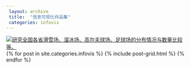 ```yaml
---
 layout: archive
 title:  "信息可视化作品集"
 categories: infovis
---
```

<div class='tableauPlaceholder' id='viz1515319455284' style='position: relative'><noscript><a href='#'><img alt='研究全国各省滑雪场、溜冰场、高尔夫球场、足球场的分布情况与数量比较等。 ' src='https:&#47;&#47;public.tableau.com&#47;static&#47;images&#47;CB&#47;CB2368BRF&#47;1_rss.png' style='border: none' /></a></noscript><object class='tableauViz'  style='display:none;'><param name='host_url' value='https%3A%2F%2Fpublic.tableau.com%2F' /> <param name='embed_code_version' value='3' /> <param name='path' value='shared&#47;CB2368BRF' /> <param name='toolbar' value='yes' /><param name='static_image' value='https:&#47;&#47;public.tableau.com&#47;static&#47;images&#47;CB&#47;CB2368BRF&#47;1.png' /> <param name='animate_transition' value='yes' /><param name='display_static_image' value='yes' /><param name='display_spinner' value='yes' /><param name='display_overlay' value='yes' /><param name='display_count' value='yes' /></object></div>
                <script type='text/javascript'>
				var divElement = document.getElementById('viz1515319455284');
				var vizElement = divElement.getElementsByTagName('object')[0];
				vizElement.style.width='827px';vizElement.style.height='796px';
				var scriptElement = document.createElement('script');
				scriptElement.src = 'https://public.tableau.com/javascripts/api/viz_v1.js';
				vizElement.parentNode.insertBefore(scriptElement, vizElement);
                </script>

<div class="tiles">
{% for post in site.categories.infovis %}
	{% include post-grid.html %}
{% endfor %}
</div><!-- /.tiles 把所有categories 有 infovis 的列出来---->